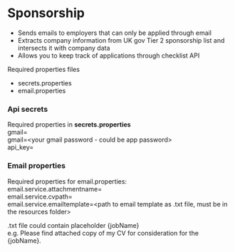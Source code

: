 # Sponsorship
- Sends emails to employers that can only be applied through email
- Extracts company information from UK gov Tier 2 sponsorship list and intersects it with company data
- Allows you to keep track of applications through checklist API

Required properties files
- secrets.properties
- email.properties

### Api secrets
Required properties in **secrets.properties**<br/>
gmail=<your gmail address><br/>
gmail=<your gmail password - could be app password><br/>
api_key=<Company House API key><br/>

### Email properties
Required properties for email.properties:<br/>
email.service.attachmentname=<attachment name to be shown in the email e.g. John Doe CV.pdf><br/>
email.service.cvpath=<path to cv><br/>
email.service.emailtemplate=<path to email template as .txt file, must be in the resources folder><br/>

.txt file could contain placeholder {jobName}</br>
e.g. Please find attached copy of my CV for consideration for the {jobName}.